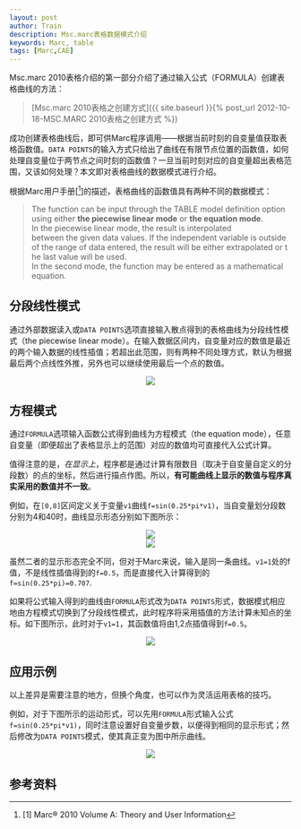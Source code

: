 ```yaml
---
layout: post
author: Train
description: Msc.marc表格数据模式介绍
keywords: Marc, table
tags: [Marc,CAE]
---
```


Msc.marc 2010表格介绍的第一部分介绍了通过输入公式（FORMULA）创建表格曲线的方法：

>[Msc.marc 2010表格之创建方式]({{ site.baseurl }}{% post_url 2012-10-18-MSC.MARC 2010表格之创建方式 %})

成功创建表格曲线后，即可供Marc程序调用——根据当前时刻的自变量值获取表格函数值。`DATA POINTS`的输入方式只给出了曲线在有限节点位置的函数值，如何处理自变量位于两节点之间时刻的函数值？一旦当前时刻对应的自变量超出表格范围，又该如何处理？本文即对表格曲线的数据模式进行介绍。

根据Marc用户手册[[^1]]的描述，表格曲线的函数值具有两种不同的数据模式：

>The function can be input through the TABLE model definition option using either **the piecewise linear mode** or **the equation mode**.  
>In the piecewise linear mode, the result is interpolated between the given data values. If the independent variable is outside of the range of data entered, the result will be either extrapolated or the last value will be used.  
>In the second mode, the function may be entered as a mathematical equation.

## 分段线性模式 

通过外部数据读入或`DATA POINTS`选项直接输入散点得到的表格曲线为分段线性模式（the piecewise linear mode）。在输入数据区间内，自变量对应的数值是最近的两个输入数据的线性插值；若超出此范围，则有两种不同处理方式，默认为根据最后两个点线性外推，另外也可以继续使用最后一个点的数值。

<div align='center'>
<img src="{{ "/images/2012-10-20-01.jpg" | prepend: site.baseurl }}">
</div>

## 方程模式

通过`FORMULA`选项输入函数公式得到曲线为方程模式（the equation mode），任意自变量（即便超出了表格显示上的范围）对应的数值均可直接代入公式计算。

值得注意的是，_在显示上_，程序都是通过计算有限数目（取决于自变量自定义的分段数）的点的坐标，然后进行描点作图。所以，**有可能曲线上显示的数值与程序真实采用的数值并不一致**。

例如，在`[0,8]`区间定义关于变量`v1`曲线`f=sin(0.25*pi*v1)`，当自变量划分段数分别为4和40时，曲线显示形态分别如下图所示：

<div align='center'>
<img src="{{ "/images/2012-10-20-03.jpg" | prepend: site.baseurl }}">
</div>

<div align='center'>
<img src="{{ "/images/2012-10-20-04.jpg" | prepend: site.baseurl }}">
</div>

虽然二者的显示形态完全不同，但对于Marc来说，输入是同一条曲线。`v1=1`处的f值，不是线性插值得到的`f=0.5`，而是直接代入计算得到的`f=sin(0.25*pi)=0.707`.

如果将公式输入得到的曲线由`FORMULA`形式改为`DATA POINTS`形式，数据模式相应地由方程模式切换到了分段线性模式，此时程序将采用插值的方法计算未知点的坐标。如下图所示，此时对于`v1=1`，其函数值将由1,2点插值得到`f=0.5`。

<div align='center'>
<img src="{{ "/images/2012-10-20-05.jpg" | prepend: site.baseurl }}">
</div>

## 应用示例

以上差异是需要注意的地方，但换个角度，也可以作为灵活运用表格的技巧。

例如，对于下图所示的运动形式，可以先用`FORMULA`形式输入公式`f=sin(0.25*pi*v1)`，同时注意设置好自变量步数，以便得到相同的显示形式；然后修改为`DATA POINTS`模式，使其真正变为图中所示曲线。

<div align='center'>
<img src="{{ "/images/2012-10-20-06.jpg" | prepend: site.baseurl }}">
</div>

## 参考资料

[^1]: [1] Marc® 2010 Volume A: Theory and User Information